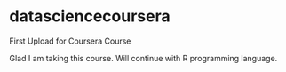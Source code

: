 datasciencecoursera
===================

First Upload for Coursera Course

Glad I am taking this course. Will continue with R programming language.
